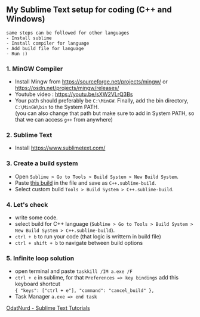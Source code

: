 ## My Sublime Text setup for coding (C++ and Windows)

```
same steps can be followed for other languages
- Install sublime
- Install compiler for language
- Add build file for language
- Run :)
```

### 1. MinGW Compiler 
* Install Mingw from https://sourceforge.net/projects/mingw/ or https://osdn.net/projects/mingw/releases/ 
* Youtube video : https://youtu.be/sXW2VLrQ3Bs 
* Your path should preferably be `C:\MinGW`. Finally, add the bin directory, `C:\MinGW\bin` to the System PATH.   
  (you can also change that path but make sure to add in System PATH, so that we can access `g++` from anywhere)

### 2. Sublime Text
* Install https://www.sublimetext.com/

### 3. Create a build system
* Open `Sublime > Go to Tools > Build System > New Build System`.
* Paste [this build](https://github.com/Dhiraj-01/CP/blob/main/Sublime%20Text/Build/C%2B%2B.sublime-build) in the file and save as `C++.sublime-build`.
* Select custom build `Tools > Build System > C++.sublime-build`.

### 4. Let's check
* write some code.
* select build for C++ language (`Sublime > Go to Tools > Build System > New Build System > C++.sublime-build`).
* `ctrl + b` to run your code (that logic is writtern in build file)
* `ctrl + shift + b` to navigate between build options

### 5. Infinite loop solution
* open terminal and paste `taskkill /IM a.exe /F`
* `ctrl + e` in sublime, for that `Preferences => key bindings` add this keyboard shortcut   
  `{ "keys": ["ctrl + e"], "command": "cancel_build" },`
* Task Manager `a.exe => end task`

[OdatNurd - Sublime Text Tutorials](https://www.youtube.com/channel/UCJAB_XF3kAMqwF85y0hxcXQ)
